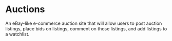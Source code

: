 # Auctions
An eBay-like e-commerce auction site that will allow users to post auction listings, place bids on listings, comment on those listings, and add listings to a watchlist.
